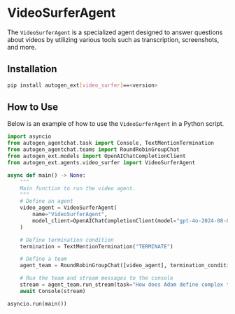 # VideoSurferAgent

The `VideoSurferAgent` is a specialized agent designed to answer questions about videos by utilizing various tools such as transcription, screenshots, and more.

## Installation

```bash
pip install autogen_ext[video_surfer]==<version>
```

## How to Use

Below is an example of how to use the `VideoSurferAgent` in a Python script.

```python
import asyncio
from autogen_agentchat.task import Console, TextMentionTermination
from autogen_agentchat.teams import RoundRobinGroupChat
from autogen_ext.models import OpenAIChatCompletionClient
from autogen_ext.agents.video_surfer import VideoSurferAgent

async def main() -> None:
    """
    Main function to run the video agent.
    """
    # Define an agent
    video_agent = VideoSurferAgent(
        name="VideoSurferAgent",
        model_client=OpenAIChatCompletionClient(model="gpt-4o-2024-08-06")
    )

    # Define termination condition
    termination = TextMentionTermination("TERMINATE")

    # Define a team
    agent_team = RoundRobinGroupChat([video_agent], termination_condition=termination)

    # Run the team and stream messages to the console
    stream = agent_team.run_stream(task="How does Adam define complex tasks in video.mp4? What concrete example of complex does his use? Can you save this example to disk as well?")
    await Console(stream)

asyncio.run(main())
```